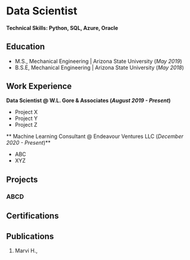 # Data Scientist

#### Technical Skills: Python, SQL, Azure, Oracle

## Education
- M.S., Mechanical Engineering | Arizona State University (_May 2019_)
- B.S.E, Mechanical Engineering | Arizona State University (_May 2018_)

## Work Experience
**Data Scientist @ W.L. Gore & Associates (_August 2019 - Present_)**
- Project X
- Project Y
- Project Z

** Machine Learning Consultant @ Endeavour Ventures LLC (_December 2020 - Present_)**
- ABC
- XYZ

## Projects
### ABCD

## Certifications

## Publications
1. Marvi H.,
